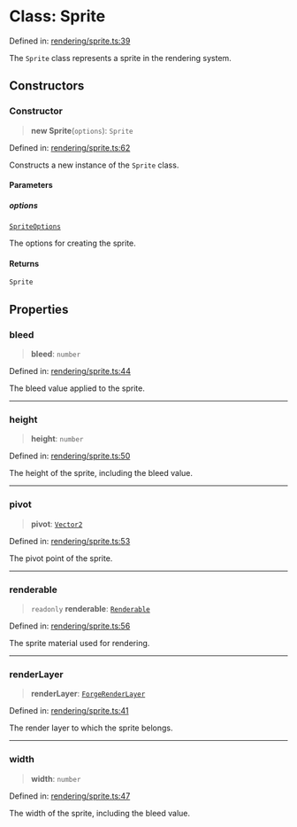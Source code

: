 # Class: Sprite

Defined in: [rendering/sprite.ts:39](https://github.com/Forge-Game-Engine/Forge/blob/5b90130e2e0c679482e3bd31c32cbea9b4cffce1/src/rendering/sprite.ts#L39)

The `Sprite` class represents a sprite in the rendering system.

## Constructors

### Constructor

> **new Sprite**(`options`): `Sprite`

Defined in: [rendering/sprite.ts:62](https://github.com/Forge-Game-Engine/Forge/blob/5b90130e2e0c679482e3bd31c32cbea9b4cffce1/src/rendering/sprite.ts#L62)

Constructs a new instance of the `Sprite` class.

#### Parameters

##### options

[`SpriteOptions`](../type-aliases/SpriteOptions.md)

The options for creating the sprite.

#### Returns

`Sprite`

## Properties

### bleed

> **bleed**: `number`

Defined in: [rendering/sprite.ts:44](https://github.com/Forge-Game-Engine/Forge/blob/5b90130e2e0c679482e3bd31c32cbea9b4cffce1/src/rendering/sprite.ts#L44)

The bleed value applied to the sprite.

***

### height

> **height**: `number`

Defined in: [rendering/sprite.ts:50](https://github.com/Forge-Game-Engine/Forge/blob/5b90130e2e0c679482e3bd31c32cbea9b4cffce1/src/rendering/sprite.ts#L50)

The height of the sprite, including the bleed value.

***

### pivot

> **pivot**: [`Vector2`](Vector2.md)

Defined in: [rendering/sprite.ts:53](https://github.com/Forge-Game-Engine/Forge/blob/5b90130e2e0c679482e3bd31c32cbea9b4cffce1/src/rendering/sprite.ts#L53)

The pivot point of the sprite.

***

### renderable

> `readonly` **renderable**: [`Renderable`](Renderable.md)

Defined in: [rendering/sprite.ts:56](https://github.com/Forge-Game-Engine/Forge/blob/5b90130e2e0c679482e3bd31c32cbea9b4cffce1/src/rendering/sprite.ts#L56)

The sprite material used for rendering.

***

### renderLayer

> **renderLayer**: [`ForgeRenderLayer`](ForgeRenderLayer.md)

Defined in: [rendering/sprite.ts:41](https://github.com/Forge-Game-Engine/Forge/blob/5b90130e2e0c679482e3bd31c32cbea9b4cffce1/src/rendering/sprite.ts#L41)

The render layer to which the sprite belongs.

***

### width

> **width**: `number`

Defined in: [rendering/sprite.ts:47](https://github.com/Forge-Game-Engine/Forge/blob/5b90130e2e0c679482e3bd31c32cbea9b4cffce1/src/rendering/sprite.ts#L47)

The width of the sprite, including the bleed value.
